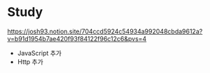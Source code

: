 # Study

https://josh93.notion.site/704ccd5924c54934a992048cbda9612a?v=b91d1954b7ae420f93f84122f96c12c6&pvs=4


- JavaScript 추가
- Http 추가
